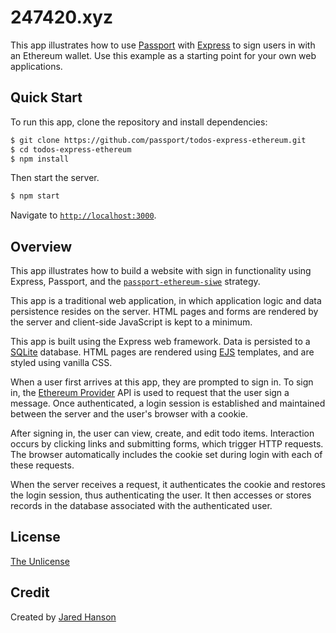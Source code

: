 # 247420.xyz

This app illustrates how to use [Passport](https://www.passportjs.org/) with
[Express](https://expressjs.com/) to sign users in with an Ethereum wallet.  Use
this example as a starting point for your own web applications.

## Quick Start

To run this app, clone the repository and install dependencies:

```bash
$ git clone https://github.com/passport/todos-express-ethereum.git
$ cd todos-express-ethereum
$ npm install
```

Then start the server.

```bash
$ npm start
```

Navigate to [`http://localhost:3000`](http://localhost:3000).

## Overview

This app illustrates how to build a website with sign in functionality using
Express, Passport, and the [`passport-ethereum-siwe`](https://www.passportjs.org/packages/passport-ethereum-siwe/)
strategy.

This app is a traditional web application, in which application logic and data
persistence resides on the server.  HTML pages and forms are rendered by the
server and client-side JavaScript is kept to a minimum.

This app is built using the Express web framework.  Data is persisted to a
[SQLite](https://www.sqlite.org/) database.  HTML pages are rendered using [EJS](https://ejs.co/)
templates, and are styled using vanilla CSS.

When a user first arrives at this app, they are prompted to sign in.  To sign
in, the [Ethereum Provider](https://eips.ethereum.org/EIPS/eip-1193) API is used
to request that the user sign a message.  Once authenticated, a login session is
established and maintained between the server and the user's browser with a
cookie.

After signing in, the user can view, create, and edit todo items.  Interaction
occurs by clicking links and submitting forms, which trigger HTTP requests.
The browser automatically includes the cookie set during login with each of
these requests.

When the server receives a request, it authenticates the cookie and restores the
login session, thus authenticating the user.  It then accesses or stores records
in the database associated with the authenticated user.

## License

[The Unlicense](https://opensource.org/licenses/unlicense)

## Credit

Created by [Jared Hanson](https://www.jaredhanson.me/)
